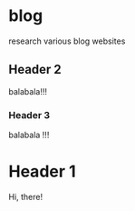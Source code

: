 # blog
research various blog websites

## Header 2
balabala!!!

### Header 3
balabala !!!


# Header 1
Hi, there!
